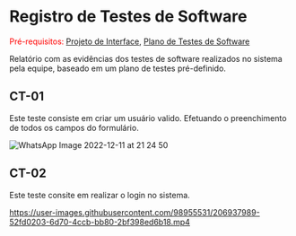 # Registro de Testes de Software

<span style="color:red">Pré-requisitos: <a href="3-Projeto de Interface.md"> Projeto de Interface</a></span>, <a href="8-Plano de Testes de Software.md"> Plano de Testes de Software</a>

Relatório com as evidências dos testes de software realizados no sistema pela equipe, baseado em um plano de testes pré-definido.

## CT-01

Este teste consiste em criar um usuário valido. Efetuando o preenchimento de todos os campos do formulário. 

![WhatsApp Image 2022-12-11 at 21 24 50](https://user-images.githubusercontent.com/98955531/206938251-aaa9fcc5-baab-4b8f-be0a-6d498e89d637.jpeg)

## CT-02

Este teste consite em realizar o login no sistema.


https://user-images.githubusercontent.com/98955531/206937989-52fd0203-6d70-4ccb-bb80-2bf398ed6b18.mp4

